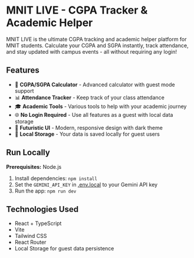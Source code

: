 # MNIT LIVE - CGPA Tracker & Academic Helper

MNIT LIVE is the ultimate CGPA tracking and academic helper platform for MNIT students. Calculate your CGPA and SGPA instantly, track attendance, and stay updated with campus events - all without requiring any login!

## Features

- 🎯 **CGPA/SGPA Calculator** - Advanced calculator with guest mode support
- 📊 **Attendance Tracker** - Keep track of your class attendance
- 🎓 **Academic Tools** - Various tools to help with your academic journey
- 🌐 **No Login Required** - Use all features as a guest with local data storage
- 🎨 **Futuristic UI** - Modern, responsive design with dark theme
- 💾 **Local Storage** - Your data is saved locally for guest users

## Run Locally

**Prerequisites:** Node.js

1. Install dependencies:
   `npm install`
2. Set the `GEMINI_API_KEY` in [.env.local](.env.local) to your Gemini API key
3. Run the app:
   `npm run dev`

## Technologies Used

- React + TypeScript
- Vite
- Tailwind CSS
- React Router
- Local Storage for guest data persistence
